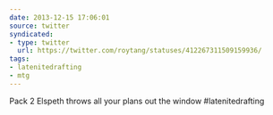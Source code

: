 ```yaml
---
date: 2013-12-15 17:06:01
source: twitter
syndicated:
- type: twitter
  url: https://twitter.com/roytang/statuses/412267311509159936/
tags:
- latenitedrafting
- mtg
---
```


Pack 2 Elspeth throws all your plans out the window #latenitedrafting